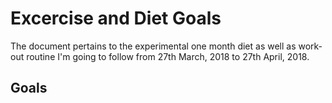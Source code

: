 # Excercise and Diet Goals

The document pertains to the experimental one month diet as well as work-out routine I'm going to follow from 27th March, 2018 to 27th April, 2018. 

## Goals

